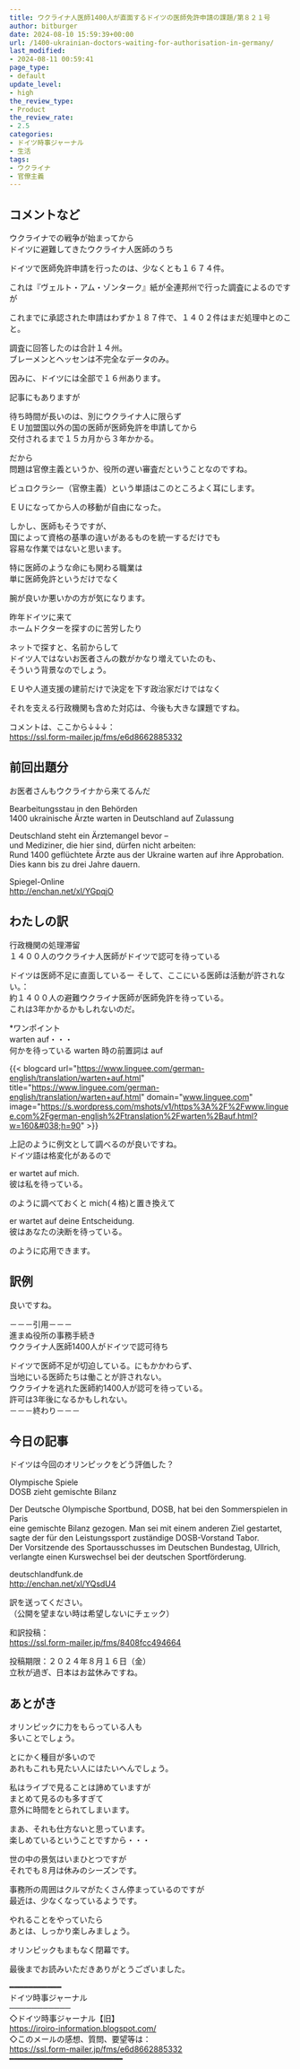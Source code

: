 ```yaml
---
title: ウクライナ人医師1400人が直面するドイツの医師免許申請の課題/第８２１号
author: bitburger
date: 2024-08-10 15:59:39+00:00
url: /1400-ukrainian-doctors-waiting-for-authorisation-in-germany/
last_modified:
- 2024-08-11 00:59:41
page_type:
- default
update_level:
- high
the_review_type:
- Product
the_review_rate:
- 2.5
categories:
- ドイツ時事ジャーナル
- 生活
tags:
- ウクライナ
- 官僚主義
---
```

## コメントなど 

ウクライナでの戦争が始まってから  
ドイツに避難してきたウクライナ人医師のうち

ドイツで医師免許申請を行ったのは、少なくとも１６７４件。

これは『ヴェルト・アム・ゾンターク』紙が全連邦州で行った調査によるのですが

これまでに<span class="fz-22px"><span class="bold-red"><span class="marker-under">承認された申請はわずか１８７件で、１４０２件はまだ処理中</span></span></span>とのこと。

調査に回答したのは合計１４州。  
ブレーメンとヘッセンは不完全なデータのみ。

因みに、ドイツには全部で１６州あります。

記事にもありますが

待ち時間が長いのは、別にウクライナ人に限らず  
ＥＵ加盟国以外の国の医師が医師免許を申請してから  
<span class="fz-22px"><span class="bold-red"><span class="marker-under">交付されるまで１５カ月から３年かかる</span></span></span>。

だから  
問題は官僚主義というか、役所の遅い審査だということなのですね。

<span class="fz-22px"><span class="bold-red"><span class="marker-under">ビュロクラシー（官僚主義）という単語はこのところよく耳にします。</span></span></span>

ＥＵになってから人の移動が自由になった。

しかし、医師もそうですが、  
国によって資格の基準の違いがあるものを統一するだけでも  
容易な作業ではないと思います。

特に医師のような命にも関わる職業は  
単に医師免許というだけでなく

腕が良いか悪いかの方が気になります。

昨年ドイツに来て  
ホームドクターを探すのに苦労したり

ネットで探すと、名前からして  
ドイツ人ではないお医者さんの数がかなり増えていたのも、  
そういう背景なのでしょう。

ＥＵや人道支援の建前だけで決定を下す政治家だけではなく

それを支える行政機関も含めた対応は、今後も大きな課題ですね。

コメントは、ここから↓↓↓：  
<https://ssl.form-mailer.jp/fms/e6d8662885332>

## 前回出題分 

お医者さんもウクライナから来てるんだ

Bearbeitungsstau in den Behörden  
1400 ukrainische Ärzte warten in Deutschland auf Zulassung

Deutschland steht ein Ärztemangel bevor &#8211;  
und Mediziner, die hier sind, dürfen nicht arbeiten:  
Rund 1400 geflüchtete Ärzte aus der Ukraine warten auf ihre Approbation.  
Dies kann bis zu drei Jahre dauern.

Spiegel-Online  
<http://enchan.net/xl/YGpqjO>

## わたしの訳 

行政機関の処理滞留  
１４００人のウクライナ人医師がドイツで認可を待っている

ドイツは医師不足に直面しているー そして、ここにいる医師は活動が許されない。：  
約１４００人の避難ウクライナ医師が医師免許を待っている。  
これは3年かかるかもしれないのだ。

*ワンポイント  
warten auf・・・  
何かを待っている warten 時の前置詞は auf

{{< blogcard url="https://www.linguee.com/german-english/translation/warten+auf.html" title="https://www.linguee.com/german-english/translation/warten+auf.html" domain="www.linguee.com" image="https://s.wordpress.com/mshots/v1/https%3A%2F%2Fwww.linguee.com%2Fgerman-english%2Ftranslation%2Fwarten%2Bauf.html?w=160&#038;h=90" >}} 

上記のように例文として調べるのが良いですね。  
ドイツ語は格変化があるので

er wartet auf mich.  
彼は私を待っている。

のように調べておくと mich(４格)と置き換えて

er wartet auf deine Entscheidung.  
彼はあなたの決断を待っている。

のように応用できます。

## 訳例 

良いですね。

－－－引用－－－  
進まぬ役所の事務手続き  
ウクライナ人医師1400人がドイツで認可待ち

ドイツで医師不足が切迫している。にもかかわらず、  
当地にいる医師たちは働ことが許されない。  
ウクライナを逃れた医師約1400人が認可を待っている。  
許可は3年後になるかもしれない。  
－－－終わり－－－

## 今日の記事 

ドイツは今回のオリンピックをどう評価した？

Olympische Spiele  
DOSB zieht gemischte Bilanz

Der Deutsche Olympische Sportbund, DOSB, hat bei den Sommerspielen in Paris  
eine gemischte Bilanz gezogen. Man sei mit einem anderen Ziel gestartet,  
sagte der für den Leistungssport zuständige DOSB-Vorstand Tabor.  
Der Vorsitzende des Sportausschusses im Deutschen Bundestag, Ullrich,  
verlangte einen Kurswechsel bei der deutschen Sportförderung.

deutschlandfunk.de  
<http://enchan.net/xl/YQsdU4>

訳を送ってください。  
（公開を望まない時は希望しないにチェック）

和訳投稿：  
<https://ssl.form-mailer.jp/fms/8408fcc494664>

投稿期限：２０２４年８月１６日（金）  
立秋が過ぎ、日本はお盆休みですね。

## あとがき 

オリンピックに力をもらっている人も  
多いことでしょう。

とにかく種目が多いので  
あれもこれも見たい人にはたいへんでしょう。

私はライブで見ることは諦めていますが  
まとめて見るのも多すぎて  
意外に時間をとられてしまいます。

まあ、それも仕方ないと思っています。  
楽しめているということですから・・・

世の中の景気はいまひとつですが  
それでも８月は休みのシーズンです。

事務所の周囲はクルマがたくさん停まっているのですが  
最近は、少なくなっているようです。

やれることをやっていたら  
あとは、しっかり楽しみましょう。

オリンピックもまもなく閉幕です。

最後までお読みいただきありがとうございました。

━━━━━━━━━━━  
ドイツ時事ジャーナル  
───────────  
◇ドイツ時事ジャーナル【旧】  
<https://iroiro-information.blogspot.com/>  
◇このメールの感想、質問、要望等は：  
<https://ssl.form-mailer.jp/fms/e6d8662885332>  
━━━━━━━━━━━━━━━━━━━━━━━━